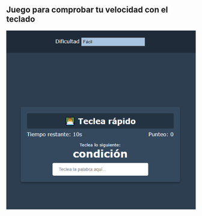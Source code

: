 ## Juego para comprobar tu velocidad con el teclado

![captura](https://github.com/alextello/JS-Juego-de-tecleo/blob/master/imagen/1.png?raw=true)
